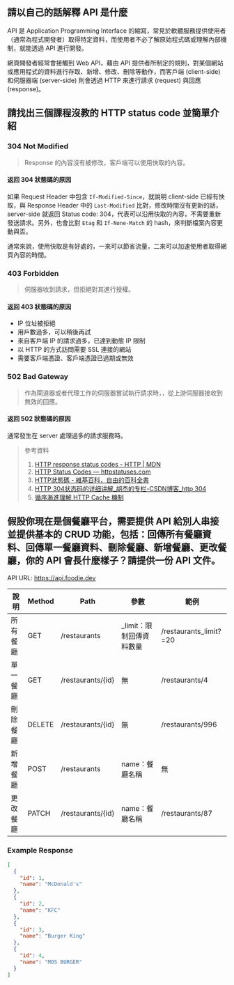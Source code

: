 ## 請以自己的話解釋 API 是什麼

API 是 Application Programming Interface 的縮寫，常見於軟體服務提供使用者（通常為程式開發者）取得特定資料，而使用者不必了解原始程式碼或理解內部機制，就能透過 API 進行開發。

網頁開發者經常會接觸到 Web API，藉由 API 提供者所制定的規則，對某個網站或應用程式的資料進行存取、新增、修改、刪除等動作，而客戶端 (client-side) 和伺服器端 (server-side) 則會透過 HTTP 來進行請求 (request) 與回應 (response)。

## 請找出三個課程沒教的 HTTP status code 並簡單介紹

### 304 Not Modified

> Response 的內容沒有被修改，客戶端可以使用快取的內容。

#### 返回 304 狀態碼的原因

如果 Request Header 中包含 `If-Modified-Since`，就說明 client-side 已經有快取，與 Response Header 中的 `Last-Modified` 比對，修改時間沒有更新的話，server-side 就返回 Status code: 304，代表可以沿用快取的內容，不需要重新發送請求。另外，也會比對 `Etag` 和 `If-None-Match` 的 hash，來判斷檔案內容更動與否。

通常來說，使用快取是有好處的，一來可以節省流量，二來可以加速使用者取得網頁內容的時間。

### 403 Forbidden

> 伺服器收到請求，但拒絕對其進行授權。

#### 返回 403 狀態碼的原因

* IP 位址被拒絕
* 用戶數過多，可以稍後再試
* 來自客戶端 IP 的請求過多，已達到動態 IP 限制
* 以 HTTP 的方式訪問需要 SSL 連接的網站
* 需要客戶端憑證、客戶端憑證已過期或無效

### 502 Bad Gateway

> 作為閘道器或者代理工作的伺服器嘗試執行請求時，，從上游伺服器接收到無效的回應。
   
#### 返回 502 狀態碼的原因

通常發生在 server 處理過多的請求服務時。

> 參考資料
> 1. [HTTP response status codes - HTTP | MDN](https://developer.mozilla.org/en-US/docs/Web/HTTP/Status)
> 2. [HTTP Status Codes — httpstatuses.com](https://httpstatuses.com/)
> 3. [HTTP狀態碼 - 維基百科，自由的百科全書](https://zh.wikipedia.org/wiki/HTTP%E7%8A%B6%E6%80%81%E7%A0%81)
> 4. [HTTP 304状态码的详细讲解_胡杰的专栏-CSDN博客_http 304](https://blog.csdn.net/huwei2003/article/details/70139062)
> 5. [循序漸進理解 HTTP Cache 機制](https://blog.techbridge.cc/2017/06/17/cache-introduction/)

## 假設你現在是個餐廳平台，需要提供 API 給別人串接並提供基本的 CRUD 功能，包括：回傳所有餐廳資料、回傳單一餐廳資料、刪除餐廳、新增餐廳、更改餐廳，你的 API 會長什麼樣子？請提供一份 API 文件。

API URL: https://api.foodie.dev

| 說明     | Method | Path              | 參數                    | 範例                   |
| ------- | ------ | ----------------- | ----------------------- | ---------------------- |
| 所有餐廳 | GET    | /restaurants      | _limit：限制回傳資料數量   | /restaurants_limit?=20 |
| 單一餐廳 | GET    | /restaurants/{id} | 無                       | /restaurants/4         |
| 刪除餐廳 | DELETE | /restaurants/{id} | 無                       | /restaurants/996       |
| 新增餐廳 | POST   | /restaurants      | name：餐廳名稱            | 無                     |
| 更改餐廳 | PATCH  | /restaurants/{id} | name：餐廳名稱            | /restaurants/87        |

### Example Response

``` json
[
  {
    "id": 1,
    "name": "McDonald's"
  },
  {
    "id": 2,
    "name": "KFC"
  },
  {
    "id": 3,
    "name": "Burger King"
  },
  {
    "id": 4,
    "name": "MOS BURGER"
  }
]
```
